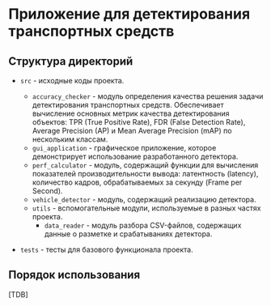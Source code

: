 # Приложение для детектирования транспортных средств

## Структура директорий

- `src` - исходные коды проекта.

  - `accuracy_checker` - модуль определения качества решения
    задачи детектирования транспортных средств. Обеспечивает
    вычисление основных метрик качества детектирования объектов:
    TPR (True Positive Rate), FDR (False Detection Rate), Average
    Precision (AP) и Mean Average Precision (mAP) по нескольким
    классам.
  - `gui_application` - графическое приложение, которое демонстрирует
    использование разработанного детектора.
  - `perf_calculator` - модуль, содержащий функции для вычисления
    показателей производительности вывода: латентность (latency),
    количество кадров, обрабатываемых за секунду (Frame per Second).
  - `vehicle_detector` - модуль, содержащий реализацию детектора.
  - `utils` - вспомогательные модули, используемые в разных частях
    проекта.
    - `data_reader` - модуль разбора CSV-файлов, содержащих
    данные о разметке и срабатываниях детектора.

- `tests` - тесты для базового функционала проекта.

## Порядок использования

[TDB]
